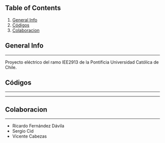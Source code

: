 ## Table of Contents
1. [General Info](#general-info)
2. [Códigos](#technologies)
3. [Colaboracion](#colaboracion)

## General Info
***
Proyecto eléctrico del ramo IEE2913 de la Pontificia Universidad Católica de Chile.

## Códigos
***
---

## Colaboracion
***
- Ricardo Fernández Dávila
- Sergio Cid
- Vicente Cabezas

